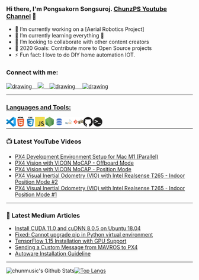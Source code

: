 ### Hi there, I'm Pongsakorn Songsuroj. [ChunzPS Youtube Channel][youtube] 👋

- 🔭 I’m currently working on a [Aerial Robotics Project]
- 🌱 I’m currently learning everything 🤣
- 👯 I’m looking to collaborate with other content creators
- 🥅 2020 Goals: Contribute more to Open Source projects
- ⚡ Fun fact: I love to do DIY home automation IOT.

### Connect with me:

<a href="https://www.youtube.com/c/chunzps"><img src="https://res.cloudinary.com/importdata/image/upload/v1595012354/yt_logo_jjgys4.png" alt="drawing" width="100"/>&nbsp;&nbsp;&nbsp;&nbsp;<a href="https://chuntezuka.medium.com/"><img src="https://res.cloudinary.com/importdata/image/upload/v1595012354/medium_mono_hoz0z5.png" width="35"/>&nbsp;&nbsp;&nbsp;&nbsp;<a href="https://www.linkedin.com/in/pongsakorn-songsuroj"><img src="https://res.cloudinary.com/importdata/image/upload/v1595012354/linkedin_t9qiwy.png" alt="drawing" width="100"/> &nbsp;&nbsp;&nbsp;&nbsp;<a href="https://www.kaggle.com/chunzps"><img src="https://res.cloudinary.com/importdata/image/upload/v1595012924/kaggle_ksaktb.png" alt="drawing" width="75"/>

---

### Languages and Tools:

[<img align="left" alt="Visual Studio Code" width="26px" src="https://raw.githubusercontent.com/github/explore/80688e429a7d4ef2fca1e82350fe8e3517d3494d/topics/visual-studio-code/visual-studio-code.png" />][youtube]
[<img align="left" alt="HTML5" width="26px" src="https://raw.githubusercontent.com/github/explore/80688e429a7d4ef2fca1e82350fe8e3517d3494d/topics/html/html.png" />][youtube]
[<img align="left" alt="CSS3" width="26px" src="https://raw.githubusercontent.com/github/explore/80688e429a7d4ef2fca1e82350fe8e3517d3494d/topics/css/css.png" />][youtube]
[<img align="left" alt="JavaScript" width="26px" src="https://raw.githubusercontent.com/github/explore/80688e429a7d4ef2fca1e82350fe8e3517d3494d/topics/javascript/javascript.png" />][youtube]
[<img align="left" alt="Node.js" width="26px" src="https://raw.githubusercontent.com/github/explore/80688e429a7d4ef2fca1e82350fe8e3517d3494d/topics/nodejs/nodejs.png" />][youtube]
[<img align="left" alt="SQL" width="26px" src="https://raw.githubusercontent.com/github/explore/80688e429a7d4ef2fca1e82350fe8e3517d3494d/topics/sql/sql.png" />][youtube]
[<img align="left" alt="MySQL" width="26px" src="https://raw.githubusercontent.com/github/explore/80688e429a7d4ef2fca1e82350fe8e3517d3494d/topics/mysql/mysql.png" />][youtube]
[<img align="left" alt="Git" width="26px" src="https://raw.githubusercontent.com/github/explore/80688e429a7d4ef2fca1e82350fe8e3517d3494d/topics/git/git.png" />][youtube]
[<img align="left" alt="GitHub" width="26px" src="https://raw.githubusercontent.com/github/explore/78df643247d429f6cc873026c0622819ad797942/topics/github/github.png" />][youtube]
[<img align="left" alt="HTML5" width="26px" src="https://raw.githubusercontent.com/github/explore/80688e429a7d4ef2fca1e82350fe8e3517d3494d/topics/terminal/terminal.png" />][youtube]

<br />

---

### 📺 Latest YouTube Videos
<!-- YOUTUBE:START -->
- [PX4 Development Environment Setup for Mac M1 &lpar;Parallel&rpar;](https://www.youtube.com/watch?v=YHX5QqF6-Nw)
- [PX4 Vision with VICON MoCAP - Offboard Mode](https://www.youtube.com/watch?v=PFwboakTU00)
- [PX4 Vision with VICON MoCAP - Position Mode](https://www.youtube.com/watch?v=Qky1jTXvR6w)
- [PX4 Visual Inertial Odometry &lpar;VIO&rpar; with Intel Realsense T265 - Indoor Position Mode #2](https://www.youtube.com/watch?v=oBiaIm7DnjM)
- [PX4 Visual Inertial Odometry &lpar;VIO&rpar; with Intel Realsense T265 - Indoor Position Mode #1](https://www.youtube.com/watch?v=OD5g0C41e-4)
<!-- YOUTUBE:END -->

---

### 📕 Latest Medium Articles
<!-- MEDIUM:START -->
- [Install CUDA 11.0 and cuDNN 8.0.5 on Ubuntu 18.04](https://chuntezuka.medium.com/install-cuda-11-0-and-cudnn-8-0-5-on-ubuntu-18-04-77d644d6796a?source=rss-dc1ee717860b------2)
- [Fixed: Cannot upgrade pip in Python virtual environment](https://chuntezuka.medium.com/fixed-cannot-upgrade-pip-in-python-virtual-environment-c231830aca8b?source=rss-dc1ee717860b------2)
- [TensorFlow 1.15 Installation with GPU Support](https://chuntezuka.medium.com/tensorflow-1-15-installation-with-gpu-support-b8dd9ccb3c2d?source=rss-dc1ee717860b------2)
- [Sending a Custom Message from MAVROS to PX4](https://chuntezuka.medium.com/sending-a-custom-message-from-mavros-to-px4-updated-17-05-2021-a87b4b6aeb77?source=rss-dc1ee717860b------2)
- [Autoware Installation Guideline](https://chuntezuka.medium.com/autoware-installation-guideline-b1293e612528?source=rss-dc1ee717860b------2)
<!-- MEDIUM:END -->

---

<img align="left" alt="chunmusic's Github Stats" src="https://github-readme-stats.vercel.app/api?username=chunmusic&show_icons=true&hide_border=true" />


[![Top Langs](https://github-readme-stats.vercel.app/api/top-langs/?username=chunmusic&hide=javascript,html)](https://github.com/chunmusic)



[youtube]: https://youtube.com/chunzps
[linkedin]: https://www.linkedin.com/in/pongsakorn-songsuroj-464b7854/
[medium]: https://chuntezuka.medium.com/
